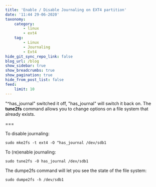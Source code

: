```yaml
---
title: 'Enable / Disable Journaling on EXT4 partition'
date: '11:44 29-06-2020'
taxonomy:
    category:
        - linux
        - ext4
    tag:
        - Linux
        - Journaling
        - Ext4
hide_git_sync_repo_link: false
blog_url: /blog
show_sidebar: true
show_breadcrumbs: true
show_pagination: true
hide_from_post_list: false
feed:
    limit: 10
---
```


"^has_journal" switched it off, "has_journal" will switch it back on.
The **tune2fs** command allows you to change options on a file system that already exists.

===

To disable journaling:

    sudo mke2fs -t ext4 -O ^has_journal /dev/sdb1

To (re)enable journaling:

    sudo tune2fs -O has_journal /dev/sdb1

The dumpe2fs command will let you see the state of the file system:

    sudo dumpe2fs -h /dev/sdb1